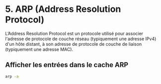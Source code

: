 # 5. ARP (Address Resolution Protocol)

L’Address Resolution Protocol est un protocole utilisé pour associer l'adresse de protocole de couche réseau (typiquement une adresse IPv4) d'un hôte distant, à son adresse de protocole de couche de liaison (typiquement une adresse MAC).

## Afficher les entrées dans le cache ARP

```bash
arp -a
```
